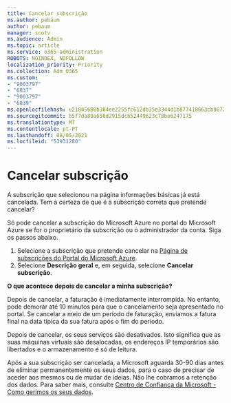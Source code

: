 ```yaml
---
title: Cancelar subscrição
ms.author: pebaum
author: pebaum
manager: scotv
ms.audience: Admin
ms.topic: article
ms.service: o365-administration
ROBOTS: NOINDEX, NOFOLLOW
localization_priority: Priority
ms.collection: Adm_O365
ms.custom:
- "9003797"
- "6837"
- "9003797"
- "6839"
ms.openlocfilehash: e21845680b384ee2255fc612db35e3344d1b877418063cb86721964104239ac3
ms.sourcegitcommit: b5f7da89a650d2915dc652449623c78be6247175
ms.translationtype: MT
ms.contentlocale: pt-PT
ms.lasthandoff: 08/05/2021
ms.locfileid: "53931280"
---
```

# <a name="cancel-subscription"></a>Cancelar subscrição

A subscrição que selecionou na página informações básicas já está cancelada. Tem a certeza de que é a subscrição correta que pretende cancelar?

Só pode cancelar a subscrição do Microsoft Azure no portal do Microsoft Azure se for o proprietário da subscrição ou o administrador da conta. Siga os passos abaixo.

1. Selecione a subscrição que pretende cancelar na [Página de subscrições do Portal do Microsoft Azure](https://ms.portal.azure.com/#blade/Microsoft_Azure_Billing/SubscriptionsBlade).
2. Selecione **Descrição geral** e, em seguida, selecione **Cancelar subscrição**.

**O que acontece depois de cancelar a minha subscrição?**

Depois de cancelar, a faturação é imediatamente interrompida. No entanto, pode demorar até 10 minutos para que o cancelamento seja apresentado no portal. Se cancelar a meio de um período de faturação, enviamos a fatura final na data típica da sua fatura após o fim do período.

Depois de cancelar, os seus serviços são desativados. Isto significa que as suas máquinas virtuais são desalocadas, os endereços IP temporários são libertados e o armazenamento é só de leitura.

Após a sua subscrição ser cancelada, a Microsoft aguarda 30-90 dias antes de eliminar permanentemente os seus dados, para o caso de precisar de aceder aos mesmos ou de mudar de ideias. Não lhe cobramos a retenção dos dados. Para saber mais, consulte [Centro de Confiança da Microsoft - Como gerimos os seus dados](https://www.microsoft.com/trust-center/privacy/data-management#leave).

